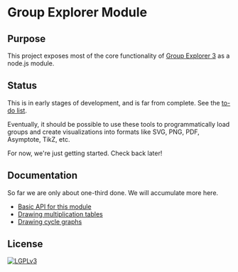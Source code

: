 
# Group Explorer Module

## Purpose

This project exposes most of the core functionality of
[Group Explorer 3](https://github.com/nathancarter/group-explorer)
as a node.js module.

## Status

This is in early stages of development, and is far from complete.
See the [to-do list](to-do-list.md).

Eventually, it should be possible to use these tools to
programmatically load groups and create visualizations into
formats like SVG, PNG, PDF, Asymptote, TikZ, etc.

For now, we're just getting started.  Check back later!

## Documentation

So far we are only about one-third done.  We will accumulate more here.
 * [Basic API for this module](docs/basic-api.md)
 * [Drawing multiplication tables](docs/drawing-multiplication-tables.md)
 * [Drawing cycle graphs](docs/drawing-cycle-graphs.md)

## License

[![LGPLv3](https://www.gnu.org/graphics/lgplv3-147x51.png)](https://www.gnu.org/licenses/lgpl-3.0.en.html)
